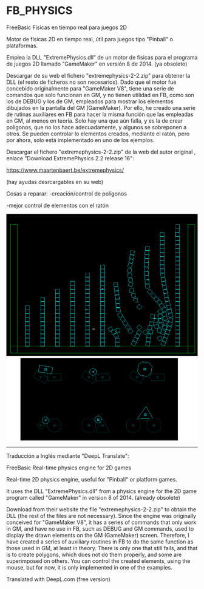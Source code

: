 # FB_PHYSICS
FreeBasic Físicas en tiempo real para juegos 2D

Motor de físicas 2D en tiempo real, útil para juegos tipo "Pinball" o plataformas.

Emplea la DLL "ExtremePhysics.dll" de un motor de físicas para el programa de juegos 2D llamado "GameMaker" en versión 8 de 2014. (ya obsoleto)

Descargar de su web el fichero "extremephysics-2-2.zip" para obtener la DLL (el resto de ficheros no son necesarios). Dado que el motor fue concebido originalmente para "GameMaker V8", tiene una serie de comandos que solo funcionan en GM, y no tienen utilidad en FB, como son los de DEBUG y los de GM, empleados para mostrar los elementos dibujados en la pantalla del GM (GameMaker). Por ello, he creado una serie de rutinas auxiliares en FB para hacer la misma función que las empleadas en GM, al menos en teoría. Solo hay una que aún falla, y es la de crear polígonos, que no los hace adecuadamente, y algunos se sobreponen a otros. Se pueden controlar lo elementos creados, mediante el ratón, pero por ahora, solo está implementado en uno de los ejemplos.

Descargar el fichero "extremephysics-2-2.zip" de la web del autor original , enlace "Download ExtremePhysics 2.2 release 16":

https://www.maartenbaert.be/extremephysics/

(hay ayudas desrcargables en su web)

Cosas a reparar:
 -creación/control de polígonos
 
 -mejor control de elementos con el ratón

 ![Imagen fb_extremephysics.png](https://github.com/jepalza/FB_PHYSICS/blob/main/pantallazo/fb_extremephysics.png)



----------------------------------------------

Traducción a Inglés mediante "DeepL Translate":

FreeBasic Real-time physics engine for 2D games

Real-time 2D physics engine, useful for "Pinball" or platform games.

It uses the DLL "ExtremePhysics.dll" from a physics engine for the 2D game program called "GameMaker" in version 8 of 2014. (already obsolete)

Download from their website the file "extremephysics-2-2.zip" to obtain the DLL (the rest of the files are not necessary). Since the engine was originally conceived for "GameMaker V8", it has a series of commands that only work in GM, and have no use in FB, such as DEBUG and GM commands, used to display the drawn elements on the GM (GameMaker) screen. Therefore, I have created a series of auxiliary routines in FB to do the same function as those used in GM, at least in theory. There is only one that still fails, and that is to create polygons, which does not do them properly, and some are superimposed on others. You can control the created elements, using the mouse, but for now, it is only implemented in one of the examples.

Translated with DeepL.com (free version)
